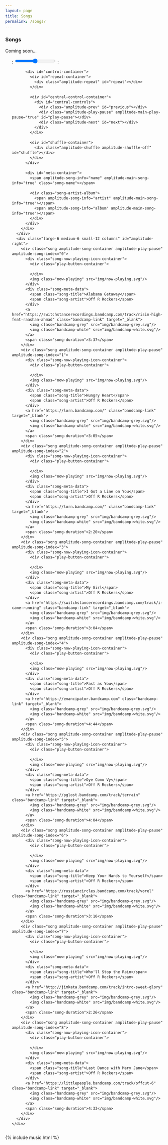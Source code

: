 ```yaml
---
layout: page
title: Songs
permalink: /songs/
---
```


### Songs

Coming soon...

<div class="row">
  <div class="small-12 large-centered medium-centered small-centered columns" id="amplitude-player">
    <div class="row">
      <div class="large-6 medium-6 small-12 columns" id="amplitude-left">
        <img amplitude-song-info="cover_art_url" amplitude-main-song-info="true"/>
        <div id="player-left-bottom">
          <div id="time-container">
            <span class="current-time">
              <span class="amplitude-current-minutes" amplitude-main-current-minutes="true"></span>:<span class="amplitude-current-seconds" amplitude-main-current-seconds="true"></span>
            </span>
            <input type="range" class="amplitude-song-slider" amplitude-main-song-slider="true" step=".1"/>
            <span class="duration">
              <span class="amplitude-duration-minutes" amplitude-main-duration-minutes="true"></span>:<span class="amplitude-duration-seconds" amplitude-main-duration-seconds="true"></span>
            </span>
          </div>

          <div id="control-container">
            <div id="repeat-container">
              <div class="amplitude-repeat" id="repeat"></div>
            </div>

            <div id="central-control-container">
              <div id="central-controls">
                <div class="amplitude-prev" id="previous"></div>
                <div class="amplitude-play-pause" amplitude-main-play-pause="true" id="play-pause"></div>
                <div class="amplitude-next" id="next"></div>
              </div>
            </div>

            <div id="shuffle-container">
              <div class="amplitude-shuffle amplitude-shuffle-off" id="shuffle"></div>
            </div>
          </div>

          <div id="meta-container">
            <span amplitude-song-info="name" amplitude-main-song-info="true" class="song-name"></span>

            <div class="song-artist-album">
              <span amplitude-song-info="artist" amplitude-main-song-info="true"></span>
              <span amplitude-song-info="album" amplitude-main-song-info="true"></span>
            </div>
          </div>
        </div>
      </div>
      <div class="large-6 medium-6 small-12 columns" id="amplitude-right">
        <div class="song amplitude-song-container amplitude-play-pause" amplitude-song-index="0">
          <div class="song-now-playing-icon-container">
            <div class="play-button-container">

            </div>
            <img class="now-playing" src="img/now-playing.svg"/>
          </div>
          <div class="song-meta-data">
            <span class="song-title">Alabama Getaway</span>
            <span class="song-artist">Off R Rockers</span>
          </div>
          <a href="https://switchstancerecordings.bandcamp.com/track/risin-high-feat-raashan-ahmad" class="bandcamp-link" target="_blank">
            <img class="bandcamp-grey" src="img/bandcamp-grey.svg"/>
            <img class="bandcamp-white" src="img/bandcamp-white.svg"/>
          </a>
          <span class="song-duration">3:37</span>
        </div>
        <div class="song amplitude-song-container amplitude-play-pause" amplitude-song-index="1">
          <div class="song-now-playing-icon-container">
            <div class="play-button-container">

            </div>
            <img class="now-playing" src="img/now-playing.svg"/>
          </div>
          <div class="song-meta-data">
            <span class="song-title">Hungry Heart</span>
            <span class="song-artist">Off R Rockers</span>
          </div>
          <a href="https://lorn.bandcamp.com/" class="bandcamp-link" target="_blank">
            <img class="bandcamp-grey" src="img/bandcamp-grey.svg"/>
            <img class="bandcamp-white" src="img/bandcamp-white.svg"/>
          </a>
          <span class="song-duration">3:05</span>
        </div>
        <div class="song amplitude-song-container amplitude-play-pause" amplitude-song-index="2">
          <div class="song-now-playing-icon-container">
            <div class="play-button-container">

            </div>
            <img class="now-playing" src="img/now-playing.svg"/>
          </div>
          <div class="song-meta-data">
            <span class="song-title">I Got a Line on You</span>
            <span class="song-artist">Off R Rockers</span>
          </div>
          <a href="https://lorn.bandcamp.com/" class="bandcamp-link" target="_blank">
            <img class="bandcamp-grey" src="img/bandcamp-grey.svg"/>
            <img class="bandcamp-white" src="img/bandcamp-white.svg"/>
          </a>
          <span class="song-duration">2:20</span>
        </div>
        <div class="song amplitude-song-container amplitude-play-pause" amplitude-song-index="3">
          <div class="song-now-playing-icon-container">
            <div class="play-button-container">

            </div>
            <img class="now-playing" src="img/now-playing.svg"/>
          </div>
          <div class="song-meta-data">
            <span class="song-title">My Girl</span>
            <span class="song-artist">Off R Rockers</span>
          </div>
          <a href="https://switchstancerecordings.bandcamp.com/track/i-came-running" class="bandcamp-link" target="_blank">
            <img class="bandcamp-grey" src="img/bandcamp-grey.svg"/>
            <img class="bandcamp-white" src="img/bandcamp-white.svg"/>
          </a>
          <span class="song-duration">3:04</span>
        </div>
        <div class="song amplitude-song-container amplitude-play-pause" amplitude-song-index="4">
          <div class="song-now-playing-icon-container">
            <div class="play-button-container">

            </div>
            <img class="now-playing" src="img/now-playing.svg"/>
          </div>
          <div class="song-meta-data">
            <span class="song-title">Fast as You</span>
            <span class="song-artist">Off R Rockers</span>
          </div>
          <a href="https://emancipator.bandcamp.com" class="bandcamp-link" target="_blank">
            <img class="bandcamp-grey" src="img/bandcamp-grey.svg"/>
            <img class="bandcamp-white" src="img/bandcamp-white.svg"/>
          </a>
          <span class="song-duration">4:44</span>
        </div>
        <div class="song amplitude-song-container amplitude-play-pause" amplitude-song-index="5">
          <div class="song-now-playing-icon-container">
            <div class="play-button-container">

            </div>
            <img class="now-playing" src="img/now-playing.svg"/>
          </div>
          <div class="song-meta-data">
            <span class="song-title">Oye Como Vy</span>
            <span class="song-artist">Off R Rockers</span>
          </div>
          <a href="https://pglost.bandcamp.com/track/terrain" class="bandcamp-link" target="_blank">
            <img class="bandcamp-grey" src="img/bandcamp-grey.svg"/>
            <img class="bandcamp-white" src="img/bandcamp-white.svg"/>
          </a>
          <span class="song-duration">4:04</span>
        </div>
        <div class="song amplitude-song-container amplitude-play-pause" amplitude-song-index="6">
          <div class="song-now-playing-icon-container">
            <div class="play-button-container">

            </div>
            <img class="now-playing" src="img/now-playing.svg"/>
          </div>
          <div class="song-meta-data">
            <span class="song-title">Keep Your Hands to Yourself</span>
            <span class="song-artist">Off R Rockers</span>
          </div>
          <a href="https://russiancircles.bandcamp.com/track/vorel" class="bandcamp-link" target="_blank">
            <img class="bandcamp-grey" src="img/bandcamp-grey.svg"/>
            <img class="bandcamp-white" src="img/bandcamp-white.svg"/>
          </a>
          <span class="song-duration">3:10</span>
        </div>
        <div class="song amplitude-song-container amplitude-play-pause" amplitude-song-index="7">
          <div class="song-now-playing-icon-container">
            <div class="play-button-container">

            </div>
            <img class="now-playing" src="img/now-playing.svg"/>
          </div>
          <div class="song-meta-data">
            <span class="song-title">Who'll Stop the Rain</span>
            <span class="song-artist">Off R Rockers</span>
          </div>
          <a href="http://jimkata.bandcamp.com/track/intro-sweet-glory" class="bandcamp-link" target="_blank">
            <img class="bandcamp-grey" src="img/bandcamp-grey.svg"/>
            <img class="bandcamp-white" src="img/bandcamp-white.svg"/>
          </a>
          <span class="song-duration">2:26</span>
        </div>
        <div class="song amplitude-song-container amplitude-play-pause" amplitude-song-index="8">
          <div class="song-now-playing-icon-container">
            <div class="play-button-container">

            </div>
            <img class="now-playing" src="img/now-playing.svg"/>
          </div>
          <div class="song-meta-data">
            <span class="song-title">Last Dance with Mary Jane</span>
            <span class="song-artist">Off R Rockers</span>
          </div>
          <a href="https://littlepeople.bandcamp.com/track/offcut-6" class="bandcamp-link" target="_blank">
            <img class="bandcamp-grey" src="img/bandcamp-grey.svg"/>
            <img class="bandcamp-white" src="img/bandcamp-white.svg"/>
          </a>
          <span class="song-duration">4:33</span>
        </div>
      </div>
    </div>
  </div>
</div>

{% include music.html %}
